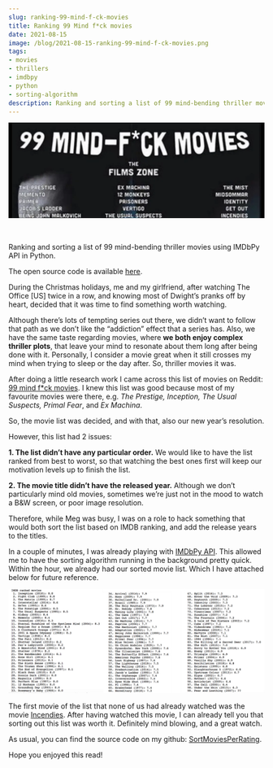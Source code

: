 ```yaml
---
slug: ranking-99-mind-f-ck-movies
title: Ranking 99 Mind f*ck movies
date: 2021-08-15
image: /blog/2021-08-15-ranking-99-mind-f-ck-movies.png
tags:
- movies
- thrillers
- imdbpy
- python
- sorting-algorithm
description: Ranking and sorting a list of 99 mind-bending thriller movies using IMDbPy API in Python.
---
```





<p align="center">
    <img width="600" src="/blog/2021-08-15-ranking-99-mind-f-ck-movies.png"/>
</p>

<br />

Ranking and sorting a list of 99 mind-bending thriller movies using IMDbPy API in Python.

The open source code is available [here](https://github.com/DidierRLopes/SortMoviesPerRating).

<!-- truncate -->

<div style={{borderTop: '1px solid #0088CC', margin: '1.5em 0'}} />

During the Christmas holidays, me and my girlfriend, after watching The Office [US] twice in a row, and knowing most of Dwight’s pranks off by heart, decided that it was time to find something worth watching.

Although there’s lots of tempting series out there, we didn’t want to follow that path as we don’t like the “addiction” effect that a series has. Also, we have the same taste regarding movies, where **we both enjoy complex thriller plots**, that leave your mind to resonate about them long after being done with it. Personally, I consider a movie great when it still crosses my mind when trying to sleep or the day after. So, thriller movies it was.

After doing a little research work I came across this list of movies on Reddit: [99 mind f*ck movies](https://www.reddit.com/r/coolguides/comments/geipee/99_mindfck_movies/). I knew this list was good because most of my favourite movies were there, e.g. _The Prestige, Inception, The Usual Suspects, Primal Fear_, and _Ex Machina_.

So, the movie list was decided, and with that, also our new year’s resolution.

However, this list had 2 issues:

**1. The list didn’t have any particular order.** We would like to have the list ranked from best to worst, so that watching the best ones first will keep our motivation levels up to finish the list.

**2. The movie title didn’t have the released year.** Although we don’t particularly mind old movies, sometimes we’re just not in the mood to watch a B&W screen, or poor image resolution.

Therefore, while Meg was busy, I was on a role to hack something that would both sort the list based on IMDB ranking, and add the release years to the titles.

In a couple of minutes, I was already playing with [IMDbPy API](https://imdbpy.github.io/). This allowed me to have the sorting algorithm running in the background pretty quick. Within the hour, we already had our sorted movie list. Which I have attached below for future reference.

![image](/blog/2021-08-15-ranking-99-mind-f-ck-movies_1.png)

The first movie of the list that none of us had already watched was the movie [Incendies](https://www.imdb.com/title/tt1255953/). After having watched this movie, I can already tell you that sorting out this list was worth it. Definitely mind blowing, and a great watch.

As usual, you can find the source code on my github: [SortMoviesPerRating](https://github.com/DidierRLopes/SortMoviesPerRating).

Hope you enjoyed this read!
